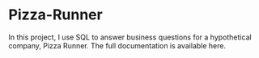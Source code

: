 # Pizza-Runner

In this project, I use SQL to answer business questions for a hypothetical company, Pizza Runner. The full documentation is available here.
